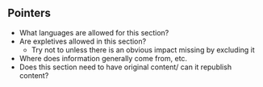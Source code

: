 ## Pointers

+ What languages are allowed for this section?
+ Are expletives allowed in this section?
  + Try not to unless there is an obvious impact missing by excluding it
+ Where does information generally come from, etc.
+ Does this section need to have original content/ can it republish content?
